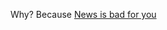 Why?  Because [News is bad for you](https://www.theguardian.com/media/2013/apr/12/news-is-bad-rolf-dobelli)